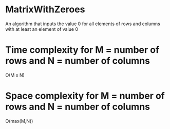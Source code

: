 # MatrixWithZeroes
An algorithm that inputs the value 0 for all elements of rows and columns with at least an element of value 0
# Time complexity for M = number of rows and N = number of columns
O(M x N)
# Space complexity for M = number of rows and N = number of columns
O(max(M,N))
